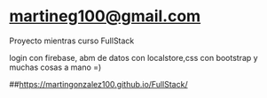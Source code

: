 # martineg100@gmail.com

Proyecto mientras curso FullStack 

login con firebase, abm de datos con localstore,css con bootstrap y muchas cosas a mano  =)

##https://martingonzalez100.github.io/FullStack/
